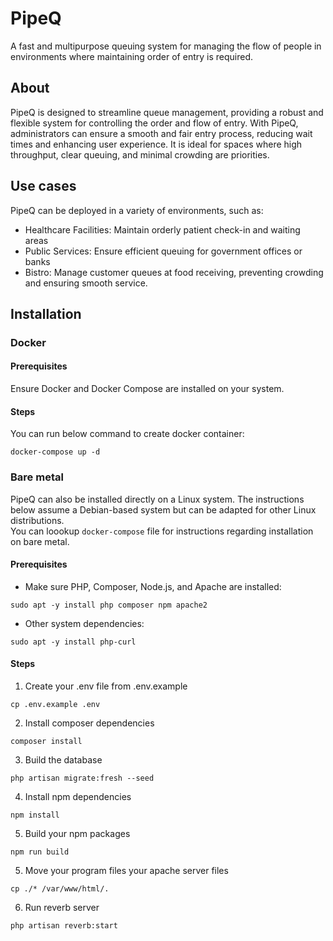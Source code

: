 
PipeQ
==========
A fast and multipurpose queuing system for managing the flow of people in environments where maintaining order of entry is required.


About
----------
PipeQ is designed to streamline queue management, providing a robust and flexible system for controlling the order and flow of entry. With PipeQ, administrators can ensure a smooth and fair entry process, reducing wait times and enhancing user experience. It is ideal for spaces where high throughput, clear queuing, and minimal crowding are priorities.


## Use cases
PipeQ can be deployed in a variety of environments, such as:

- Healthcare Facilities: Maintain orderly patient check-in and waiting areas
- Public Services: Ensure efficient queuing for government offices or banks
- Bistro: Manage customer queues at food receiving, preventing crowding and ensuring smooth service.

## Installation
### Docker
#### Prerequisites
Ensure Docker and Docker Compose are installed on your system.

#### Steps
You can run below command to create docker container:
```
docker-compose up -d
```

### Bare metal
PipeQ can also be installed directly on a Linux system. The instructions below assume a Debian-based system but can be adapted for other Linux distributions.  
You can loookup `docker-compose` file for instructions regarding installation on bare metal.

#### Prerequisites
- Make sure PHP, Composer, Node.js, and Apache are installed:
```
sudo apt -y install php composer npm apache2 
```
 - Other system dependencies:
 ```
 sudo apt -y install php-curl
 ```
 
#### Steps
1. Create your .env file from .env.example
```
cp .env.example .env
```

2. Install composer dependencies
```
composer install
```

3. Build the database
```
php artisan migrate:fresh --seed
```

4. Install npm dependencies
```
npm install
```

5. Build your npm packages
```
npm run build
```

5. Move your program files your apache server files
```
cp ./* /var/www/html/.
```

6. Run reverb server
```
php artisan reverb:start
```